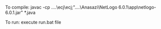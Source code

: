 To compile:
javac -cp ..\..\ecj\ecj;"..\..\Anasazi\NetLogo 6.0.1\app\netlogo-6.0.1.jar" *.java

To run: 
execute run.bat file
